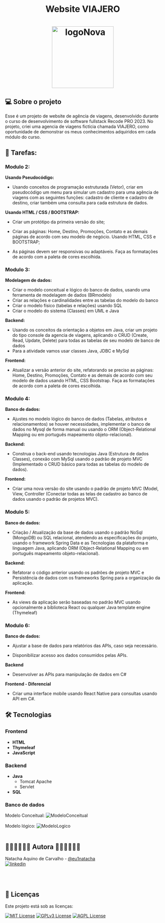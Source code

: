 <h1 align="center"> Website VIAJERO </H1>

<h1 align="center">
      <img alt="logoNova" title="NOVA" src="https://github.com/eu1natacha/AgenciaVIAJERO/blob/main/img/logoteste.png" width="200vw"/>
</h1>


## 💻 Sobre o projeto
Esse é um projeto de website de agência de viagens, desenvolvido durante o curso de desenvolvimento de software fullstack Recode PRO 2023. No projeto, criei uma agencia de viagens fictícia chamada VIAJERO, como oportunidade de demonstrar os meus conhecimentos adquiridos em cada módulo do curso.

## 📝 Tarefas: 

### Modulo 2:
**Usando Pseudocódigo:**

- Usando conceitos de programação estruturada (Vetor), criar em pseudocódigo um menu para simular um cadastro para uma agência de viagens com as seguintes funções: cadastro de cliente e cadastro de destino, criar também uma consulta para cada estrutura de dados.      

**Usando HTML / CSS / BOOTSTRAP:** 

- Criar um protótipo da primeira versão do site; 

- Criar as páginas: Home, Destino, Promoções, Contato e as demais páginas de acordo com seu modelo de negócio. Usando HTML, CSS e BOOTSTRAP; 

- As páginas devem ser responsivas ou adaptáveis. Faça as formatações de acordo com a paleta de cores escolhida. 

### Modulo 3:
**Modelagem de dados:**
 
- Criar o modelo conceitual e lógico do banco de dados, usando uma ferramenta de modelagem de dados (BRmodelo) 
- Criar as relações e cardinalidades entre as tabelas do modelo do banco
- Criar o modelo físico (tabelas e relações) usando SQL
- Criar o modelo do sistema (Classes) em UML e Java 
 
**Backend:**
 
- Usando os conceitos da orientação a objetos em Java, criar um projeto do tipo console da agencia de viagens, aplicando o CRUD (Create, Read, Update, Delete) para todas as tabelas de seu modelo de banco de dados 
- Para a atividade vamos usar classes Java, JDBC e MySql 
 

**Frontend:** 
 
- Atualizar a versão anterior do site, refatorando se preciso as páginas: Home, Destino, Promoções, Contato e as demais de acordo com seu modelo de dados usando HTML, CSS Bootstrap. Faça as formatações de acordo com a paleta de cores escolhida. 

### Modulo 4:
**Banco de dados:**

- Ajustes no modelo lógico do banco de dados (Tabelas, atributos e relacionamentos) se houver necessidades, implementar o banco de dados no Mysql de forma manual ou usando o ORM (Object-Relational Mapping ou em português mapeamento objeto-relacional). 

**Backend:** 

- Construa o back-end usando tecnologias Java (Estrutura de dados Classes), conexão com MySql usando o padrão de projeto MVC (Implementado o CRUD básico para todas as tabelas do modelo de dados).  

**Frontend:**

- Criar uma nova versão do site usando o padrão de projeto MVC (Model, View, Controller (Conectar todas as telas de cadastro ao banco de dados usando o padrão de projetos MVC). 

### Modulo 5:

**Banco de dados:** 

- Criação / Atualização da base de dados usando o padrão NoSql (MongoDB) ou SQL relacional, atendendo as especificações do projeto, usando o framework Spring Data e as Tecnologias da plataforma e linguagem Java, aplicando ORM (Object-Relational Mapping ou em português mapeamento objeto-relacional).  
 

**Backend:** 

- Refatorar o código anterior usando os padrões de projeto MVC e Persistência de dados com os frameworks Spring para a organização da aplicação. 
  

**Frontend:**

- As views da aplicação serão baseadas no padrão MVC usando opcionalmente a biblioteca React ou qualquer Java template engine (Thymeleaf)

### Modulo 6:
**Banco de dados:**

- Ajustar a base de dados para relatórios das APIs, caso seja necessário.

- Disponibilizar acesso aos dados consumidos pelas APIs. 

**Backend** 

- Desenvolver as APIs para manipulação de dados em C# 

**Frontend - Diferencial**

- Criar uma interface mobile usando React Native para consultas usando API em C#. 


## 🛠 Tecnologias

### **Frontend** 
-   **HTML**
-   **Thymeleaf**
-   **JavaScript**

### **Backend** 
-  **Java**
	- Tomcat Apache
	- Servlet
-  **SQL**

### **Banco de dados** 
Modelo Conceitual:
![ModeloConceitual](https://github.com/eu1natacha/AgenciaVIAJERO/blob/main/db/Modelo_Conceitual.png)
<br><br>
Modelo lógico:
![ModeloLogico](https://github.com/eu1natacha/AgenciaVIAJERO/blob/main/db/Modelo_Logico.png)
<br><br>

 ## 👩🏽‍💻👩🏽‍💻 Autora 👨🏽‍💻👩🏽‍💻

Natacha Aquino de Carvalho - [@eu1natacha](https://www.github.com/eu1natacha)
<br>
[![linkedin](https://img.shields.io/badge/linkedin-0A66C2?style=for-the-badge&logo=linkedin&logoColor=white)](https://www.linkedin.com/in/natacha-carvalho)

<br><br>
## 📜 Licenças

Este projeto está sob as licenças:

[![MIT License](https://img.shields.io/badge/License-MIT-green.svg)](https://choosealicense.com/licenses/mit/)
[![GPLv3 License](https://img.shields.io/badge/License-GPL%20v3-yellow.svg)](https://opensource.org/licenses/)
[![AGPL License](https://img.shields.io/badge/license-AGPL-blue.svg)](http://www.gnu.org/licenses/agpl-3.0)

